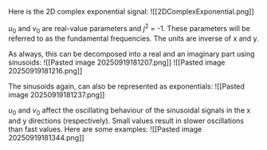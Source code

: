 Here is the 2D complex exponential signal:
![[2DComplexExponential.png]]

$u_0$ and $v_0$ are real-value parameters and $j^2$ = -1. These parameters will be referred to as the fundamental frequencies. The units are inverse of x and y.

As always, this can be decomposed into a real and an imaginary part using sinusoids:
![[Pasted image 20250919181207.png]]
![[Pasted image 20250919181216.png]]

The sinusoids again, can also be represented as exponentials:
![[Pasted image 20250919181237.png]]

$u_0$ and $v_0$ affect the oscillating behaviour of the sinusoidal signals in the x and y directions (respectively). Small values result in slower oscillations than fast values. Here are some examples:
![[Pasted image 20250919181344.png]]

